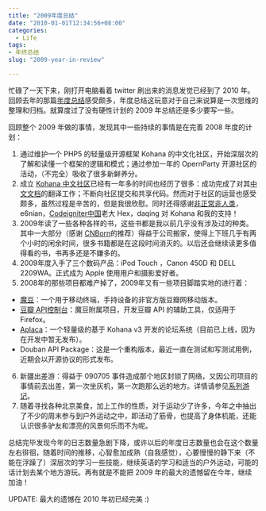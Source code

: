 ```yaml
---
title: "2009年度总结"
date: "2010-01-01T12:34:56+08:00"
categories:
  - Life
tags:
- 年终总结
slug: "2009-year-in-review"

---
```


忙碌了一天下来，刚打开电脑看着 twitter 刷出来的消息发觉已经到了 2010 年。回顾去年的那篇[年度总结][]感受颇多，年度总结这玩意对于自己来说算是一次思维的整理和归档。就算度过了没有硬性计划的 2009 年总结还是多少要写一些。

回顾整个 2009 年做的事情，发现其中一些持续的事情是在完善 2008 年度的计划：

1. 通过维护一个 PHP5 的轻量级开源框架 Kohana 的中文化社区，开始深层次的了解和读懂一个框架的逻辑和模式；通过参加一年的 OpernParty 开源社区的活动，（不完全）吸收了很多新鲜养分。
2. 成立 [Kohana 中文社区][]已经有一年多的时间也经历了很多：成功完成了对其[中文文档][]的翻译工作；不断向社区提交和共享代码。然而对于社区的运营也感受颇多，虽然过程是辛苦的，但是我很欣慰。同时还得感谢[非正常非人类][]，e6nian，[Codeigniter中国][]老大 Hex，daqing 对 Kohana 和我的支持！
3. 2009年读了一些各种各样的书，这些书都是我以前几乎没有涉及过的种类。其中一大部分（感谢 [CNBorn][]的推荐）得益于公司搬家，使得上下班几乎有两个小时的闲余时间，很多书籍都是在这段时间消灭的。以后还会继续读更多值得看的书，书再多还是不嫌多的。
4. 2009年度入手了三个数码产品：iPod Touch ，Canon 450D 和 DELL 2209WA。正式成为 Apple 使用用户和摄影爱好者。
5. 2008年的那些项目都难产掉了，2009年又有一些项目脚踏实地的进行着：<a href="http://icyleaf.com/2009/06/22/modou/" target="_self">

- [魔豆][]：一个用于移动终端，手持设备的非官方版豆瓣网移动版本。
- [豆瓣 API控制台][]：魔豆附属项目，开发豆瓣 API 的辅助工具，仅适用于Firefox。
- [Aplaca][Kohana 中文社区]：一个轻量级的基于 Kohana v3 开发的论坛系统（目前已上线，因为在开发中暂无发布）。
- Douban API Package：这是一个重构版本，最近一直在测试和写测试用例，近期会以开源协议的形式发布。

6. 新疆出差游：得益于 090705 事件造成那个地区封锁了网络，又因公司项目的事情前去出差，第一次坐灰机，第一次跑那么远的地方。详情请参见[系列游记][]。
7. 随着寻找各种北京美食，加上工作的性质，对于运动少了许多，今年之中抽出了不少的周末参与到户外运动之中，即活动了筋骨，也提高了身体机能，还能认识很多驴友和漂亮的风景何乐而不为呢。

总结完毕发现今年的日志数量急剧下降，或许以后的年度日志数量也会在这个数量左右徘徊，随着时间的推移，心智愈加成熟（自我感觉），心要慢慢的静下来（不能在浮躁了）深层次的学习一些技能，继续英语的学习和适当的户外运动，可能的话计划去某个地方游玩。再有就是不能把
2009 年的最大的遗憾留在今年，继续加油！

UPDATE: 最大的遗憾在 2010 年初已经完美 :)

[年度总结]: http://icyleaf.com/2008/12/30/2008-year-in-review/
[Kohana 中文社区]: http://kohana.cn
[中文文档]: http://khnfans.cn/docs
[非正常非人类]: http://iiiorz.net
[Codeigniter中国]: http://codeigniter.org.cn
[CNBorn]: http://cnborn.net
[魔豆]: http://icyleaf.com/2009/06/22/modou/
[豆瓣 API控制台]: http://icyleaf.com/2009/07/06/douban-api-console/
[系列游记]: http://icyleaf.com/2009/11/18/xinjiang-yaxin-diary-1/
